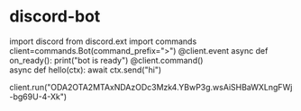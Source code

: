 # discord-bot
import discord
from discord.ext import commands
client=commands.Bot(command_prefix=">")
@client.event
async def on_ready():
    print("bot is ready")
@client.command()      
async def hello(ctx):
    await ctx.send("hi")
  
client.run("ODA2OTA2MTAxNDAzODc3Mzk4.YBwP3g.wsAiSHBaWXLngFWj-bg69U-4-Xk")    
